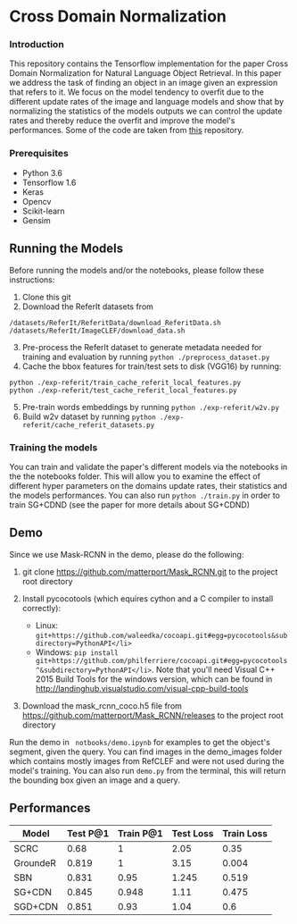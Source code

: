 # Cross Domain Normalization

### Introduction
This repository contains the Tensorflow implementation for the paper Cross Domain Normalization for Natural Language Object Retrieval. In this paper we address the task of finding an object in an image given an expression that refers to it. We focus on the model tendency to overfit due to the different update rates of the image and language models and show that by normalizing the statistics of the models outputs we can control the update rates and thereby reduce the overfit and improve the model's performances. Some of the code are taken from [this](https://github.com/ronghanghu/natural-language-object-retrieval) repository.

### Prerequisites
<ul>
<li> Python 3.6
<li> Tensorflow 1.6
<li> Keras
<li> Opencv
<li> Scikit-learn
<li> Gensim
</ul>

## Running the Models
Before running the models and/or the notebooks, please follow these instructions:

1. Clone this git 
2. Download the ReferIt datasets from 
```
/datasets/ReferIt/ReferitData/download_ReferitData.sh
/datasets/ReferIt/ImageCLEF/download_data.sh
```
3. Pre-process the ReferIt dataset to generate metadata needed for training and evaluation by running ```python ./preprocess_dataset.py```
4. Cache the bbox features for train/test sets to disk (VGG16) by running: 
```
python ./exp-referit/train_cache_referit_local_features.py
python ./exp-referit/test_cache_referit_local_features.py
```
5. Pre-train words embeddings by running ```python ./exp-referit/w2v.py```
6. Build w2v dataset by running ```python ./exp-referit/cache_referit_datasets.py```

### Training the models

You can train and validate the paper's different models via the notebooks in the the notebooks folder. This will allow you to examine the effect of different hyper parameters on the domains update rates, their statistics and the models performances.
You can also run ```python ./train.py``` in order to train SG+CDND (see the paper for more details about SG+CDND)

## Demo
Since we use Mask-RCNN in the demo, please do the following:

1. git clone https://github.com/matterport/Mask_RCNN.git to the project root directory
2. Install pycocotools (which equires cython and a C compiler to install correctly):
    * Linux: ```git+https://github.com/waleedka/cocoapi.git#egg=pycocotools&subdirectory=PythonAPI</li>```
    * Windows: ```pip install    git+https://github.com/philferriere/cocoapi.git#egg=pycocotools^&subdirectory=PythonAPI</li>```.
    Note that you'll need Visual C++ 2015 Build Tools for the windows version, which can be found in              http://landinghub.visualstudio.com/visual-cpp-build-tools

3. Download the mask_rcnn_coco.h5 file from  https://github.com/matterport/Mask_RCNN/releases to the project root directory


Run the demo in ``` notbooks/demo.ipynb``` for examples to get the object's segment, given the query. You can find images in the demo_images folder which contains mostly images from RefCLEF and were not used during the model's training. You can also run ```demo.py``` from the terminal, this will return the bounding box given an image and a query. 

## Performances

Model |Test P@1|Train P@1|Test Loss|Train Loss 
------|--------|---------|---------|-----------
SCRC|0.68|1|2.05|0.35
GroundeR|0.819|1|3.15|0.004
SBN|0.831| 0.95|1.245|0.519
SG+CDN|0.845|0.948|1.11|0.475
SGD+CDN|0.851|0.93|1.04|0.6
